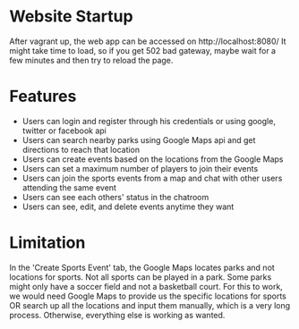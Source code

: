 # Website Startup

After vagrant up, the web app can be accessed on http://localhost:8080/
It might take time to load, so if you get 502 bad gateway, maybe wait for a few minutes and then try to reload the page.


# Features

* Users can login and register through his credentials or using google, twitter or facebook api
* Users can search nearby parks using Google Maps api and get directions to reach that location
* Users can create events based on the locations from the Google Maps
* Users can set a maximum number of players to join their events
* Users can join the sports events from a map and chat with other users attending the same event
* Users can see each others' status in the chatroom
* Users can see, edit, and delete events anytime they want


# Limitation

In the 'Create Sports Event' tab, the Google Maps locates parks and not locations for sports.
Not all sports can be played in a park. Some parks might only have a soccer field and not a basketball court.
For this to work, we would need Google Maps to provide us the specific locations for sports
OR search up all the locations and input them manually, which is a very long process.
Otherwise, everything else is working as wanted.
